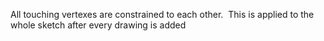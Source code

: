 All touching vertexes are constrained to each other. 
This is applied to the whole sketch after every drawing is added